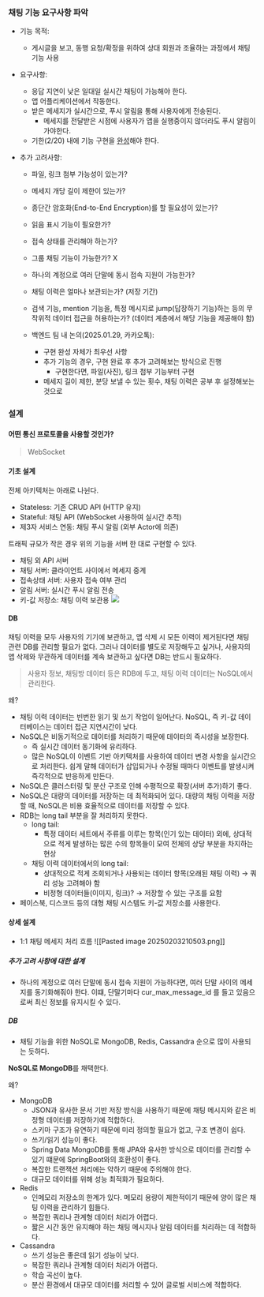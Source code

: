  
### 채팅 기능 요구사항 파악

* 기능 목적:
	* 게시글을 보고, 동행 요청/확정을 위하여 상대 회원과 조율하는 과정에서 채팅 기능 사용

* 요구사항:
	* 응답 지연이 낮은 일대일 실시간 채팅이 가능해야 한다.
	* 앱 어플리케이션에서 작동한다.
	* 받은 메세지가 실시간으로, 푸시 알림을 통해 사용자에게 전송된다.
		* 메세지를 전달받은 시점에 사용자가 앱을 실행중이지 않더라도 푸시 알림이 가야한다.
	* 기한(2/20) 내에 기능 구현을 <u>완성</u>해야 한다.

* 추가 고려사항:
	* 파일, 링크 첨부 가능성이 있는가?
	* 메세지 개당 길이 제한이 있는가?
	* 종단간 암호화(End-to-End Encryption)를 할 필요성이 있는가?
	* 읽음 표시 기능이 필요한가?
	* 접속 상태를 관리해야 하는가?
	* 그룹 채팅 기능이 가능한가? X
	* 하나의 계정으로 여러 단말에 동시 접속 지원이 가능한가?
	* 채팅 이력은 얼마나 보관되는가? (저장 기간)
	* 검색 기능, mention 기능을, 특정 메시지로 jump(답장하기 기능)하는 등의 무작위적 데이터 접근을 허용하는가? (데이터 계층에서 해당 기능을 제공해야 함)

	* 백엔드 팀 내 논의(2025.01.29, 카카오톡):
		* 구현 완성 자체가 최우선 사항
		* 추가 기능의 경우, 구현 완료 후 추가 고려해보는 방식으로 진행
			* 구현한다면, 파일(사진), 링크 첨부 기능부터 구현
		* 메세지 길이 제한, 분당 보낼 수 있는 횟수, 채팅 이력은 공부 후 설정해보는 것으로


### 설계
#### 어떤 통신 프로토콜을 사용할 것인가?
> WebSocket

#### 기초 설계
전체 아키텍처는 아래로 나뉜다.
* Stateless: 기존 CRUD API (HTTP 유지)
* Stateful: 채팅 API (WebSocket 사용하여 실시간 추적)
* 제3자 서비스 연동: 채팅 푸시 알림 (외부 Actor에 의존)

트래픽 규모가 작은 경우 위의 기능을 서버 한 대로 구현할 수 있다.
* 채팅 외 API 서버
* 채팅 서버: 클라이언트 사이에서 메세지 중계
* 접속상태 서버: 사용자 접속 여부 관리
* 알림 서버: 실시간 푸시 알림 전송
* 키-값 저장소: 채팅 이력 보관용
![](https://blog.kakaocdn.net/dn/54Rgf/btsJtwNFnvP/RQZ6ajvmTNCcODzAaB3Jb1/img.png)

#### DB
채팅 이력을 모두 사용자의 기기에 보관하고, 앱 삭제 시 모든 이력이 제거된다면 채팅 관련 DB를 관리할 필요가 없다. 그러나 데이터를 별도로 저장해두고 싶거나, 사용자의 앱 삭제와 무관하게 데이터를 계속 보관하고 싶다면 DB는 반드시 필요하다.

> 사용자 정보, 채팅방 데이터 등은 RDB에 두고, 채팅 이력 데이터는 NoSQL에서 관리한다.

왜?
* 채팅 이력 데이터는 빈번한 읽기 및 쓰기 작업이 일어난다. NoSQL, 즉 키-값 데이터베이스는 데이터 접근 지연시간이 낮다.
* NoSQL은 비동기적으로 데이터를 처리하기 때문에 데이터의 즉시성을 보장한다.
	* 즉 실시간 데이터 동기화에 유리하다.
	* 많은 NoSQL이 이벤트 기반 아키텍처를 사용하여 데이터 변경 사항을 실시간으로 처리한다. 쉽게 말해 데이터가 삽입되거나 수정될 때마다 이벤트를 발생시켜 즉각적으로 반응하게 만든다.
* NoSQL은 클러스터링 및 분산 구조로 인해 수평적으로 확장(서버 추가)하기 좋다.
* NoSQL은 대량의 데이터를 저장하는 데 최적화되어 있다. 대량의 채팅 이력을 저장할 때, NoSQL은 비용 효율적으로 데이터를 저장할 수 있다.
* RDB는 long tail 부분을 잘 처리하지 못한다.
	* long tail:
		* 특정 데이터 세트에서 주류를 이루는 항목(인기 있는 데이터) 외에, 상대적으로 적게 발생하는 많은 수의 항목들이 모여 전체의 상당 부분을 차지하는 현상
	* 채팅 이력 데이터에서의 long tail:
		* 상대적으로 적게 조회되거나 사용되는 데이터 항목(오래된 채팅 이력) → 쿼리 성능 고려해야 함
		* 비정형 데이터들(이미지, 링크)? → 저장할 수 있는 구조를 요함
* 페이스북, 디스코드 등의 대형 채팅 시스템도 키-값 저장소를 사용한다.


#### 상세 설계

* 1:1 채팅 메세지 처리 흐름
![[Pasted image 20250203210503.png]]

##### 추가 고려 사항에 대한 설계

- 하나의 계정으로 여러 단말에 동시 접속 지원이 가능하다면, 여러 단말 사이의 메세지를 동기화해줘야 한다. 이떄, 단말기마다 cur_max_message_id 를 들고 있음으로써 최신 정보를 유지시킬 수 있다.

##### DB

- 채팅 기능을 위한 NoSQL로 MongoDB, Redis, Cassandra 순으로 많이 사용되는 듯하다.


**NoSQL로 MongoDB**를 채택한다.


왜?

- MongoDB
    - JSON과 유사한 문서 기반 저장 방식을 사용하기 때문에 채팅 메시지와 같은 비정형 데이터를 저장하기에 적합하다.
    - 스키마 구조가 유연하기 때문에 미리 정의할 필요가 없고, 구조 변경이 쉽다.
    - 쓰기/읽기 성능이 좋다.
    - Spring Data MongoDB를 통해 JPA와 유사한 방식으로 데이터를 관리할 수 있기 떄문에 SpringBoot와의 호환성이 좋다.
    - 복잡한 트랜잭션 처리에는 약하기 때문에 주의해야 한다.
    - 대규모 데이터를 위해 성능 최적화가 필요하다.
- Redis
    - 인메모리 저장소의 한계가 있다. 메모리 용량이 제한적이기 때문에 양이 많은 채팅 이력을 관리하기 힘들다.
    - 복잡한 쿼리나 관계형 데이터 처리가 어렵다.
    - 짧은 시간 동안 유지해야 하는 채팅 메시지나 알림 데이터를 처리하는 데 적합하다.
- Cassandra
    - 쓰기 성능은 좋은데 읽기 성능이 낮다.
    - 복잡한 쿼리나 관계형 데이터 처리가 어렵다.
    - 학습 곡선이 높다.
    - 분산 환경에서 대규모 데이터를 처리할 수 있어 글로벌 서비스에 적합하다.